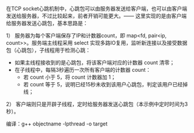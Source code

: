 在TCP socket心跳机制中，心跳包可以由服务器发送给客户端，也可以由客户端发送给服务器，不过比较起来，前者开销可能更大。—— 这里实现的是由客户端给服务器发送心跳包，基本思路是：

1） 服务器为每个客户端保存了IP和计数器count，即 map<fd, pair<ip, count>>。服务端主线程采用 select 实现多路IO复用，监听新连接以及接受数据包（心跳包），子线程用于检测心跳：

* 如果主线程接收到的是心跳包，将该客户端对应的计数器 count 清零；
* 在子线程中，每隔3秒遍历一次所有客户端的计数器 count： 
	* 若 count 小于 5，将 count 计数器加 1；
	* 若 count 等于 5，说明已经15秒未收到该用户心跳包，判定该用户已经掉线；
	
2） 客户端则只是开辟子线程，定时给服务器发送心跳包（本示例中定时时间为3秒）。


编译：g++ objectname -lpthread -o target
